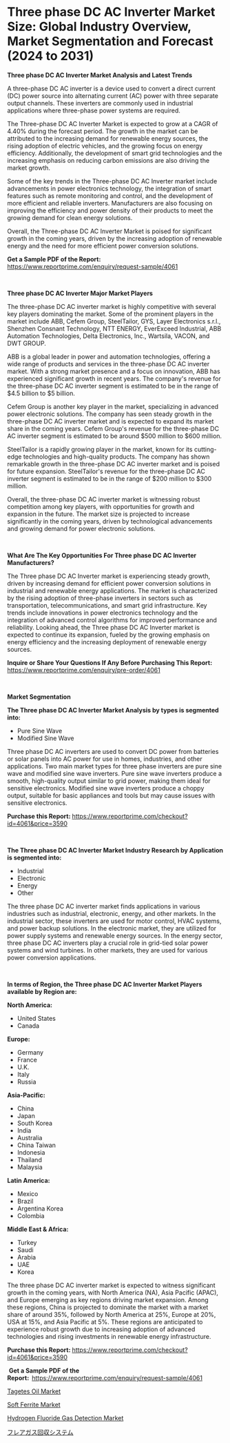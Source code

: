 <p><h1>Three phase DC AC Inverter Market Size: Global Industry Overview, Market Segmentation and Forecast (2024 to 2031)</h1></p><p><strong>Three phase DC AC Inverter Market Analysis and Latest Trends</strong></p>
<p><p>A three-phase DC AC inverter is a device used to convert a direct current (DC) power source into alternating current (AC) power with three separate output channels. These inverters are commonly used in industrial applications where three-phase power systems are required.</p><p>The Three-phase DC AC Inverter Market is expected to grow at a CAGR of 4.40% during the forecast period. The growth in the market can be attributed to the increasing demand for renewable energy sources, the rising adoption of electric vehicles, and the growing focus on energy efficiency. Additionally, the development of smart grid technologies and the increasing emphasis on reducing carbon emissions are also driving the market growth.</p><p>Some of the key trends in the Three-phase DC AC Inverter market include advancements in power electronics technology, the integration of smart features such as remote monitoring and control, and the development of more efficient and reliable inverters. Manufacturers are also focusing on improving the efficiency and power density of their products to meet the growing demand for clean energy solutions.</p><p>Overall, the Three-phase DC AC Inverter Market is poised for significant growth in the coming years, driven by the increasing adoption of renewable energy and the need for more efficient power conversion solutions.</p></p>
<p><strong>Get a Sample PDF of the Report:&nbsp;</strong> <a href="https://www.reportprime.com/enquiry/request-sample/4061">https://www.reportprime.com/enquiry/request-sample/4061</a></p>
<p>&nbsp;</p>
<p><strong>Three phase DC AC Inverter Major Market Players</strong></p>
<p><p>The three-phase DC AC inverter market is highly competitive with several key players dominating the market. Some of the prominent players in the market include ABB, Cefem Group, SteelTailor, GYS, Layer Electronics s.r.l., Shenzhen Consnant Technology, NTT ENERGY, EverExceed Industrial, ABB Automation Technologies, Delta Electronics, Inc., Wartsila, VACON, and DWT GROUP.</p><p>ABB is a global leader in power and automation technologies, offering a wide range of products and services in the three-phase DC AC inverter market. With a strong market presence and a focus on innovation, ABB has experienced significant growth in recent years. The company's revenue for the three-phase DC AC inverter segment is estimated to be in the range of $4.5 billion to $5 billion.</p><p>Cefem Group is another key player in the market, specializing in advanced power electronic solutions. The company has seen steady growth in the three-phase DC AC inverter market and is expected to expand its market share in the coming years. Cefem Group's revenue for the three-phase DC AC inverter segment is estimated to be around $500 million to $600 million.</p><p>SteelTailor is a rapidly growing player in the market, known for its cutting-edge technologies and high-quality products. The company has shown remarkable growth in the three-phase DC AC inverter market and is poised for future expansion. SteelTailor's revenue for the three-phase DC AC inverter segment is estimated to be in the range of $200 million to $300 million.</p><p>Overall, the three-phase DC AC inverter market is witnessing robust competition among key players, with opportunities for growth and expansion in the future. The market size is projected to increase significantly in the coming years, driven by technological advancements and growing demand for power electronic solutions.</p></p>
<p>&nbsp;</p>
<p><strong>What Are The Key Opportunities For Three phase DC AC Inverter Manufacturers?</strong></p>
<p><p>The Three phase DC AC Inverter market is experiencing steady growth, driven by increasing demand for efficient power conversion solutions in industrial and renewable energy applications. The market is characterized by the rising adoption of three-phase inverters in sectors such as transportation, telecommunications, and smart grid infrastructure. Key trends include innovations in power electronics technology and the integration of advanced control algorithms for improved performance and reliability. Looking ahead, the Three phase DC AC Inverter market is expected to continue its expansion, fueled by the growing emphasis on energy efficiency and the increasing deployment of renewable energy sources.</p></p>
<p><strong>Inquire or Share Your Questions If Any Before Purchasing This Report:</strong> <a href="https://www.reportprime.com/enquiry/pre-order/4061">https://www.reportprime.com/enquiry/pre-order/4061</a></p>
<p>&nbsp;</p>
<p><strong>Market Segmentation</strong></p>
<p><strong>The Three phase DC AC Inverter Market Analysis by types is segmented into:</strong></p>
<p><ul><li>Pure Sine Wave</li><li>Modified Sine Wave</li></ul></p>
<p><p>Three phase DC AC inverters are used to convert DC power from batteries or solar panels into AC power for use in homes, industries, and other applications. Two main market types for three phase inverters are pure sine wave and modified sine wave inverters. Pure sine wave inverters produce a smooth, high-quality output similar to grid power, making them ideal for sensitive electronics. Modified sine wave inverters produce a choppy output, suitable for basic appliances and tools but may cause issues with sensitive electronics.</p></p>
<p><strong>Purchase this Report:&nbsp;</strong><a href="https://www.reportprime.com/checkout?id=4061&price=3590">https://www.reportprime.com/checkout?id=4061&price=3590</a></p>
<p>&nbsp;</p>
<p><strong>The Three phase DC AC Inverter Market Industry Research by Application is segmented into:</strong></p>
<p><ul><li>Industrial</li><li>Electronic</li><li>Energy</li><li>Other</li></ul></p>
<p><p>The three phase DC AC inverter market finds applications in various industries such as industrial, electronic, energy, and other markets. In the industrial sector, these inverters are used for motor control, HVAC systems, and power backup solutions. In the electronic market, they are utilized for power supply systems and renewable energy sources. In the energy sector, three phase DC AC inverters play a crucial role in grid-tied solar power systems and wind turbines. In other markets, they are used for various power conversion applications.</p></p>
<p>&nbsp;</p>
<p><strong>In terms of Region, the Three phase DC AC Inverter Market Players available by Region are:</strong></p>
<p>
    <p> <strong> North America: </strong>
        <ul>
            <li>United States</li>
            <li>Canada</li>
        </ul>
        </p> 
    <p> <strong> Europe: </strong>
        <ul>
            <li>Germany</li>
            <li>France</li>
            <li>U.K.</li>
            <li>Italy</li>
            <li>Russia</li>
        </ul>
        </p> 
    <p> <strong> Asia-Pacific: </strong>
        <ul>
            <li>China</li>
            <li>Japan</li>
            <li>South Korea</li>
            <li>India</li>
            <li>Australia</li>
            <li>China Taiwan</li>
            <li>Indonesia</li>
            <li>Thailand</li>
            <li>Malaysia</li>
        </ul>
        </p> 
    <p> <strong> Latin America: </strong>
        <ul>
            <li>Mexico</li>
            <li>Brazil</li>
            <li>Argentina Korea</li>
            <li>Colombia</li>
        </ul>
        </p> 
    <p> <strong> Middle East & Africa: </strong>
        <ul>
            <li>Turkey</li>
            <li>Saudi</li>
            <li>Arabia</li>
            <li>UAE</li>
            <li>Korea</li>
        </ul>
    </p>
    </p>
<p><p>The three phase DC AC inverter market is expected to witness significant growth in the coming years, with North America (NA), Asia Pacific (APAC), and Europe emerging as key regions driving market expansion. Among these regions, China is projected to dominate the market with a market share of around 35%, followed by North America at 25%, Europe at 20%, USA at 15%, and Asia Pacific at 5%. These regions are anticipated to experience robust growth due to increasing adoption of advanced technologies and rising investments in renewable energy infrastructure.</p></p>
<p><strong>Purchase this Report: </strong><a href="https://www.reportprime.com/checkout?id=4061&price=3590">https://www.reportprime.com/checkout?id=4061&price=3590</a></p>
<p>&nbsp;<strong>Get a Sample PDF of the Report:&nbsp;&nbsp;</strong><a href="https://www.reportprime.com/enquiry/request-sample/4061">https://www.reportprime.com/enquiry/request-sample/4061</a></p>
<p><strong></strong></p>
<p><p><a href="https://angry-finch-aaf.notion.site/Insights-into-Tagetes-Oil-Market-Size-Analysing-Market-Share-Trends-and-Growth-from-2024-to-2031-3b783fb6e46440fa95604096c0f90a71">Tagetes Oil Market</a></p><p><a href="https://chivalrous-flock-a86.notion.site/Soft-Ferrite-Market-Size-Growth-and-Forecast-from-2024-2031-df1a7769feaa423fb149a2a7a81ce683">Soft Ferrite Market</a></p><p><a href="https://view.publitas.com/reportprime-1/hydrogen-fluoride-gas-detection-market-size-reflecting-a-forecast-till-2031-market-by-type-by-application-and-by-geography/">Hydrogen Fluoride Gas Detection Market</a></p><p><a href="https://medium.com/@dominicalsop1/%E3%83%95%E3%83%AC%E3%82%A2%E3%82%AC%E3%82%B9%E5%9B%9E%E5%8F%8E%E3%82%B7%E3%82%B9%E3%83%86%E3%83%A0%E3%81%AE%E5%B8%82%E5%A0%B4%E3%82%B7%E3%82%A7%E3%82%A2%E3%81%AE%E9%80%B2%E5%8C%96%E3%81%A82024%E5%B9%B4%E3%81%8B%E3%82%892031%E5%B9%B4%E3%81%AE%E5%B8%82%E5%A0%B4%E6%88%90%E9%95%B7%E3%83%88%E3%83%AC%E3%83%B3%E3%83%89-025f32de6a34">フレアガス回収システム</a></p></p>